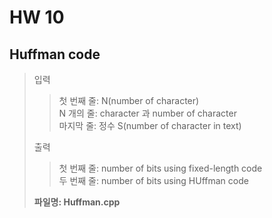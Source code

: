 # HW 10

## Huffman code
> 입력
> > 첫 번째 줄: N(number of character)  
> > N 개의 줄: character 과 number of character  
> > 마지막 줄: 정수 S(number of character in text)  
>  
> 출력
> > 첫 번째 줄: number of bits using fixed-length code  
> > 두 번째 줄: number of bits using HUffman code  
>  
> **파일명: Huffman.cpp**
